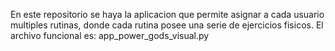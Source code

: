 En este repositorio se haya la aplicacion que permite asignar a cada usuario multiples rutinas,
donde cada rutina posee una serie de ejercicios fisicos.
El archivo funcional es: app_power_gods_visual.py
